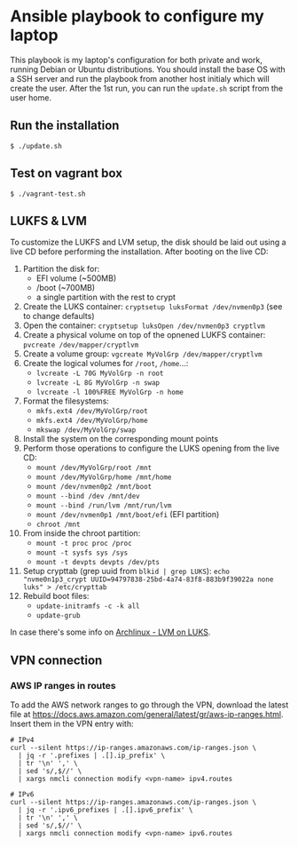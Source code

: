 # Ansible playbook to configure my laptop

This playbook is my laptop's configuration for both private and work, running
Debian or Ubuntu distributions. You should install the base OS with a SSH server
and run the playbook from another host initialy which will create the user.
After the 1st run, you can run the `update.sh` script from the user home.


## Run the installation

```console
$ ./update.sh
```


## Test on vagrant box

```console
$ ./vagrant-test.sh
```


## LUKFS & LVM

To customize the LUKFS and LVM setup, the disk should be laid out using a live
CD before performing the installation. After booting on the live CD:

1. Partition the disk for:
   - EFI volume (~500MB)
   - /boot (~700MB)
   - a single partition with the rest to crypt
2. Create the LUKS container: `cryptsetup luksFormat /dev/nvmen0p3`
   (see to change defaults)
3. Open the container: `cryptsetup luksOpen /dev/nvmen0p3 cryptlvm`
4. Create a physical volume on top of the opnened LUKFS container:
   `pvcreate /dev/mapper/cryptlvm`
5. Create a volume group: `vgcreate MyVolGrp /dev/mapper/cryptlvm`
6. Create the logical volumes for `/root`, `/home`...:
   - `lvcreate -L 70G MyVolGrp -n root`
   - `lvcreate -L 8G MyVolGrp -n swap`
   - `lvcreate -l 100%FREE MyVolGrp -n home`
7. Format the filesystems:
   - `mkfs.ext4 /dev/MyVolGrp/root`
   - `mkfs.ext4 /dev/MyVolGrp/home`
   - `mkswap /dev/MyVolGrp/swap`
8. Install the system on the corresponding mount points
9. Perform those operations to configure the LUKS opening from the live CD:
   - `mount /dev/MyVolGrp/root /mnt`
   - `mount /dev/MyVolGrp/home /mnt/home`
   - `mount /dev/nvmen0p2 /mnt/boot`
   - `mount --bind /dev /mnt/dev`
   - `mount --bind /run/lvm /mnt/run/lvm`
   - `mount /dev/nvmen0p1 /mnt/boot/efi` (EFI partition)
   - `chroot /mnt`
10. From inside the chroot partition:
    - `mount -t proc proc /proc`
    - `mount -t sysfs sys /sys`
    - `mount -t devpts devpts /dev/pts`
11. Setup crypttab (grep uuid from `blkid | grep LUKS`):
    `echo "nvme0n1p3_crypt UUID=94797838-25bd-4a74-83f8-883b9f39022a none luks" > /etc/crypttab`
12. Rebuild boot files:
    - `update-initramfs -c -k all`
    - `update-grub`

In case there's some info on [Archlinux - LVM on
LUKS](https://wiki.archlinux.org/index.php/Dm-crypt/Encrypting_an_entire_system#LVM_on_LUKS).


## VPN connection

### AWS IP ranges in routes

To add the AWS network ranges to go through the VPN, download the latest
file at https://docs.aws.amazon.com/general/latest/gr/aws-ip-ranges.html.
Insert them in the VPN entry with:
```console
# IPv4
curl --silent https://ip-ranges.amazonaws.com/ip-ranges.json \
  | jq -r '.prefixes | .[].ip_prefix' \
  | tr '\n' ',' \
  | sed 's/,$//' \
  | xargs nmcli connection modify <vpn-name> ipv4.routes

# IPv6
curl --silent https://ip-ranges.amazonaws.com/ip-ranges.json \
  | jq -r '.ipv6_prefixes | .[].ipv6_prefix' \
  | tr '\n' ',' \
  | sed 's/,$//' \
  | xargs nmcli connection modify <vpn-name> ipv6.routes
```
